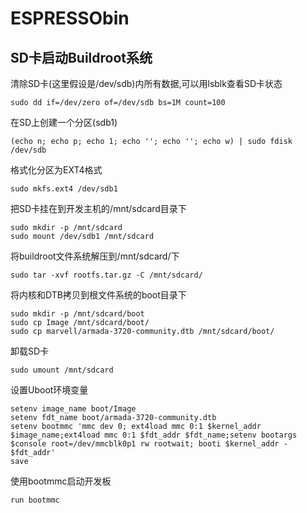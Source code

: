 # ESPRESSObin

## SD卡启动Buildroot系统

清除SD卡(这里假设是/dev/sdb)内所有数据,可以用lsblk查看SD卡状态

	sudo dd if=/dev/zero of=/dev/sdb bs=1M count=100

在SD上创建一个分区(sdb1)

	(echo n; echo p; echo 1; echo ''; echo ''; echo w) | sudo fdisk /dev/sdb

格式化分区为EXT4格式

	sudo mkfs.ext4 /dev/sdb1

把SD卡挂在到开发主机的/mnt/sdcard目录下

	sudo mkdir -p /mnt/sdcard
	sudo mount /dev/sdb1 /mnt/sdcard

将buildroot文件系统解压到/mnt/sdcard/下

	sudo tar -xvf rootfs.tar.gz -C /mnt/sdcard/

将内核和DTB拷贝到根文件系统的boot目录下

	sudo mkdir -p /mnt/sdcard/boot
	sudo cp Image /mnt/sdcard/boot/
	sudo cp marvell/armada-3720-community.dtb /mnt/sdcard/boot/

卸载SD卡

	sudo umount /mnt/sdcard

设置Uboot环境变量

	setenv image_name boot/Image
	setenv fdt_name boot/armada-3720-community.dtb
	setenv bootmmc 'mmc dev 0; ext4load mmc 0:1 $kernel_addr $image_name;ext4load mmc 0:1 $fdt_addr $fdt_name;setenv bootargs $console root=/dev/mmcblk0p1 rw rootwait; booti $kernel_addr - $fdt_addr'
	save

使用bootmmc启动开发板

	run bootmmc
